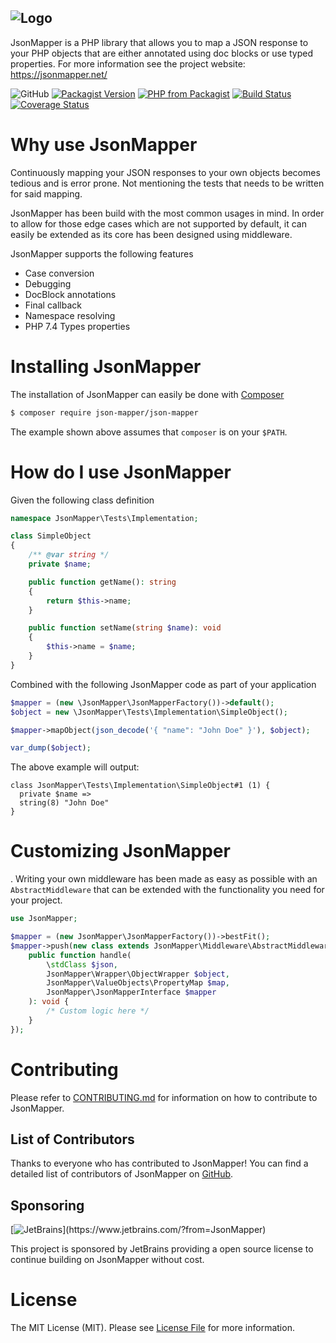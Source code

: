 ![Logo](https://jsonmapper.net/images/jsonmapper.png)
---
JsonMapper is a PHP library that allows you to map a JSON response to your PHP objects that are either annotated using doc blocks or use typed properties.
For more information see the project website: https://jsonmapper.net/

![GitHub](https://img.shields.io/github/license/JsonMapper/JsonMapper)
[![Packagist Version](https://img.shields.io/packagist/v/json-mapper/json-mapper)](https://packagist.org/packages/json-mapper/json-mapper) 
[![PHP from Packagist](https://img.shields.io/packagist/php-v/json-mapper/json-mapper)](https://choosealicense.com/licenses/mit/)
[![Build Status](https://api.travis-ci.com/JsonMapper/JsonMapper.svg?branch=master)](https://travis-ci.com/JsonMapper/JsonMapper) 
[![Coverage Status](https://coveralls.io/repos/github/JsonMapper/JsonMapper/badge.svg?branch=develop)](https://coveralls.io/github/JsonMapper/JsonMapper?branch=develop)

# Why use JsonMapper
Continuously mapping your JSON responses to your own objects becomes tedious and is error prone. Not mentioning the
tests that needs to be written for said mapping.

JsonMapper has been build with the most common usages in mind. In order to allow for those edge cases which are not 
supported by default, it can easily be extended as its core has been designed using middleware.

JsonMapper supports the following features
 * Case conversion
 * Debugging
 * DocBlock annotations
 * Final callback
 * Namespace resolving
 * PHP 7.4 Types properties
  
# Installing JsonMapper
The installation of JsonMapper can easily be done with [Composer](https://getcomposer.org)
```bash
$ composer require json-mapper/json-mapper
```
The example shown above assumes that `composer` is on your `$PATH`.

# How do I use JsonMapper
Given the following class definition
```php
namespace JsonMapper\Tests\Implementation;

class SimpleObject
{
    /** @var string */
    private $name;

    public function getName(): string
    {
        return $this->name;
    }

    public function setName(string $name): void
    {
        $this->name = $name;
    }
}
```
Combined with the following JsonMapper code as part of your application
```php
$mapper = (new \JsonMapper\JsonMapperFactory())->default();
$object = new \JsonMapper\Tests\Implementation\SimpleObject();

$mapper->mapObject(json_decode('{ "name": "John Doe" }'), $object);

var_dump($object);
```
The above example will output:
```text
class JsonMapper\Tests\Implementation\SimpleObject#1 (1) {
  private $name =>
  string(8) "John Doe"
}
```  

# Customizing JsonMapper
. Writing your own 
middleware has been made as easy as possible with an `AbstractMiddleware` that can be extended with the functionality 
you need for your project.

```php
use JsonMapper;

$mapper = (new JsonMapper\JsonMapperFactory())->bestFit();
$mapper->push(new class extends JsonMapper\Middleware\AbstractMiddleware {
    public function handle(
        \stdClass $json,
        JsonMapper\Wrapper\ObjectWrapper $object,
        JsonMapper\ValueObjects\PropertyMap $map,
        JsonMapper\JsonMapperInterface $mapper
    ): void {
        /* Custom logic here */
    }
});
```

# Contributing
Please refer to [CONTRIBUTING.md](https://github.com/JsonMapper/JsonMapper/blob/master/CONTRIBUTING.md) for information on how to contribute to JsonMapper.

## List of Contributors
Thanks to everyone who has contributed to JsonMapper! You can find a detailed list of contributors of JsonMapper on [GitHub](https://github.com/JsonMapper/JsonMapper/graphs/contributors).

## Sponsoring
[![JetBrains](https://jsonmapper.net/images/jetbrains-variant-3.png?)](https://www.jetbrains.com/?from=JsonMapper)

This project is sponsored by JetBrains providing a open source license to continue building on JsonMapper without cost.     

# License
The MIT License (MIT). Please see [License File](https://github.com/JsonMapper/JsonMapper/blob/master/LICENSE) for more information.
